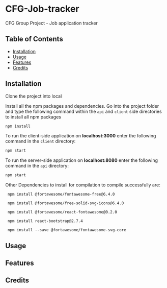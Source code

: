 # CFG-Job-tracker

CFG Group Project - Job application tracker

## Table of Contents

- [Installation](#installation)
- [Usage](#usage)
- [Features](#features)
- [Credits](#credits)

## Installation

Clone the project into local

Install all the npm packages and dependencies. Go into the project folder and type the following command within the `api` and `client` side directories to install all npm packages

```bash
npm install
```

To run the client-side application on **localhost:3000** enter the following command in the `client` directory:

```bash
npm start
```

To run the server-side application on **localhost:8080** enter the following command in the `api` directory:

```bash
npm start
```

Other Dependencies to install for compilation to compile successfully are:

` npm install @fortawesome/fontawesome-free@6.4.0`

` npm install @fortawesome/free-solid-svg-icons@6.4.0`

` npm install @fortawesome/react-fontawesome@0.2.0`

` npm install react-bootstrap@2.7.4`

` npm install --save @fortawesome/fontawesome-svg-core`

## Usage

## Features

## Credits
